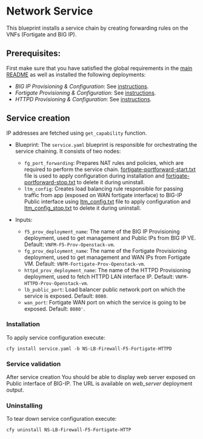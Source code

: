 # Network Service

This blueprint installs a service chain by creating forwarding rules on the VNFs (Fortigate and BIG IP).

## Prerequisites:

First make sure that you have satisfied the global requirements in the [main README](../README.md) as well as installed the following deployments:

  * *BIG IP Provisioning & Configuration*: See [instructions](../bigip/README.md).
  * *Fortigate Provisioning & Configuration*: See [instructions](../fortigate/README.md).
  * *HTTPD Provisioning & Configuration*: See [instructions](../httpd/README.md).

## Service creation

IP addresses are fetched using `get_capability` function.

* Blueprint: The `service.yaml` blueprint is responsible for orchestrating the service chaining. It consists of two nodes:
  * `fg_port_forwarding`: Prepares NAT rules and policies, which are required to perform the service chain. [fortigate-portforward-start.txt](Resources/templates/fortigate-portforward-start.txt) file is used to apply configuration during installation and [fortigate-portforward-stop.txt](Resources/templates/fortigate-portforward-stop.txt) to delete it during uninstall.
  * `ltm_config`: Creates load balancing rule responsible for passing traffic from app (exposed on WAN fortigate interface) to BIG-IP Public interface using [ltm_config.txt](Resources/templates/ltm_config.txt) file to apply configuration and [ltm_config_stop.txt](Resources/templates/ltm_config_stop.txt) to delete it during uninstall.

* Inputs:
  * `f5_prov_deployment_name`: The name of the BIG IP Provisioning deployment, used to get management and Public IPs from BIG IP VE. Default: `VNFM-F5-Prov-Openstack-vm`.
  * `fg_prov_deployment_name`: The name of the Fortigate Provisioning deployment, used to get management and WAN IPs from Fortigate VM. Default: `VNFM-Fortigate-Prov-Openstack-vm`.
  * `httpd_prov_deployment_name`: The name of the HTTPD Provisioning deployment, used to fetch HTTPD LAN interface IP. Default: `VNFM-HTTPD-Prov-Openstack-vm`.
  * `lb_public_port`: Load balancer public network port on which the service is exposed. Default: `8080`.
  * `wan_port`: Fortigate WAN port on which the service is going to be exposed. Default: `8080'`.

### Installation

To apply service configuration execute:

``cfy install service.yaml -b NS-LB-Firewall-F5-Fortigate-HTTPD``

### Service validation

After service creation You should be able to display web server exposed on Public interface of BIG-IP. The URL is available on *web_server* deployment output.

### Uninstalling

To tear down service configuration execute:

``cfy uninstall NS-LB-Firewall-F5-Fortigate-HTTP``
